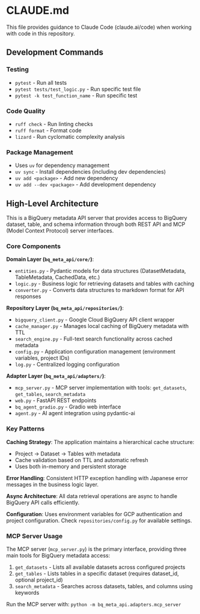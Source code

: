 # CLAUDE.md

This file provides guidance to Claude Code (claude.ai/code) when working with code in this repository.

## Development Commands

### Testing
- `pytest` - Run all tests
- `pytest tests/test_logic.py` - Run specific test file
- `pytest -k test_function_name` - Run specific test

### Code Quality
- `ruff check` - Run linting checks
- `ruff format` - Format code
- `lizard` - Run cyclomatic complexity analysis

### Package Management
- Uses `uv` for dependency management
- `uv sync` - Install dependencies (including dev dependencies)
- `uv add <package>` - Add new dependency
- `uv add --dev <package>` - Add development dependency

## High-Level Architecture

This is a BigQuery metadata API server that provides access to BigQuery dataset, table, and schema information through both REST API and MCP (Model Context Protocol) server interfaces.

### Core Components

**Domain Layer (`bq_meta_api/core/`)**:
- `entities.py` - Pydantic models for data structures (DatasetMetadata, TableMetadata, CachedData, etc.)
- `logic.py` - Business logic for retrieving datasets and tables with caching
- `converter.py` - Converts data structures to markdown format for API responses

**Repository Layer (`bq_meta_api/repositories/`)**:
- `bigquery_client.py` - Google Cloud BigQuery API client wrapper
- `cache_manager.py` - Manages local caching of BigQuery metadata with TTL
- `search_engine.py` - Full-text search functionality across cached metadata
- `config.py` - Application configuration management (environment variables, project IDs)
- `log.py` - Centralized logging configuration

**Adapter Layer (`bq_meta_api/adapters/`)**:
- `mcp_server.py` - MCP server implementation with tools: `get_datasets`, `get_tables`, `search_metadata`
- `web.py` - FastAPI REST endpoints
- `bq_agent_gradio.py` - Gradio web interface
- `agent.py` - AI agent integration using pydantic-ai

### Key Patterns

**Caching Strategy**: The application maintains a hierarchical cache structure:
- Project → Dataset → Tables with metadata
- Cache validation based on TTL and automatic refresh
- Uses both in-memory and persistent storage

**Error Handling**: Consistent HTTP exception handling with Japanese error messages in the business logic layer.

**Async Architecture**: All data retrieval operations are async to handle BigQuery API calls efficiently.

**Configuration**: Uses environment variables for GCP authentication and project configuration. Check `repositories/config.py` for available settings.

### MCP Server Usage
The MCP server (`mcp_server.py`) is the primary interface, providing three main tools for BigQuery metadata access:
1. `get_datasets` - Lists all available datasets across configured projects
2. `get_tables` - Lists tables in a specific dataset (requires dataset_id, optional project_id)
3. `search_metadata` - Searches across datasets, tables, and columns using keywords

Run the MCP server with: `python -m bq_meta_api.adapters.mcp_server`